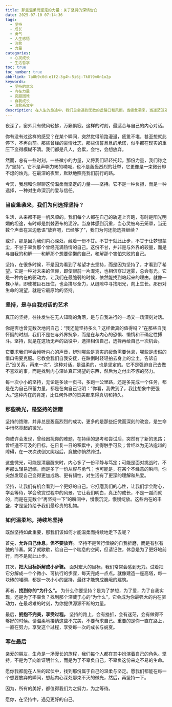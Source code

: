 ```yaml
---
title: 那些温柔而坚定的力量：关于坚持的深情告白
date: 2025-07-10 07:14:36
tags:
  - 坚持
  - 成长
  - 勇气
  - 人生感悟
  - 治愈
  - 力量
categories:
  - 心灵成长
  - 生活哲学
toc: true
toc_number: true
abbrlink: 7a8b9c0d-e1f2-3g4h-5i6j-7k8l9m0n1o2p
keywords:
  - 坚持的意义
  - 内在力量
  - 克服困难
  - 自我成长
  - 治愈系文字
description: 在人生的旅途中，我们总会遇到无数的岔路口和风雨。当疲惫袭来，当迷茫笼罩，是什么支撑着我们，一步步向前？这篇文章，是一封写给“坚持”的深情告白，它不是关于宏大的成功，而是关于那些微小而坚韧的日常，关于我们内心深处，那份不为人知的温柔与力量。愿它能触动你，给你前行的勇气。
---
```


夜深了，窗外只有微风轻拂，万籁俱寂。这样的时刻，最适合与自己的内心对话。

你有没有过这样的感受？在某个瞬间，突然觉得前路漫漫，疲惫不堪，甚至想就此停下，不再向前。那些曾经的豪情壮志，那些信誓旦旦的承诺，似乎都在现实的重压下变得模糊不清。我们都是凡人，会累，会怕，会想放弃。

然而，总有一些时刻，一些微小的力量，又将我们轻轻托起。那份力量，我们称之为“坚持”。它不是声嘶力竭的呐喊，也不是轰轰烈烈的壮举，它更像是一束微弱却不熄的烛光，在最深的夜里，默默地照亮我们前行的路。

今天，我想和你聊聊这份温柔而坚定的力量——坚持。它不是一种负担，而是一种选择，一种对生命深沉的爱与信任。

### 当疲惫袭来，我们为何选择坚持？

生活，从来都不是一帆风顺的。我们每个人都在自己的轨道上奔跑，有时是阳光明媚的坦途，有时却是荆棘密布的泥泞。当身体感到沉重，当心灵被乌云笼罩，当无数个声音在耳边低语“放弃吧，已经够了”，我们为何还能选择继续？

或许，那是因为我们内心深处，藏着一份不甘。不甘于就此止步，不甘于让梦想蒙尘，不甘于辜负那个曾经充满热情的自己。这份不甘，并非是与外界的较量，而是与自我的和解——和解那个想要偷懒的自己，和解那个害怕失败的自己。

坚持，在很多时候，不是因为看到了希望才去坚持，而是因为坚持了，才看到了希望。它是一种对未来的信仰，即使眼前一片混沌，也相信穿过迷雾，总会有光。它是一种内在的驱动力，让我们在最脆弱的时候，依然能找到站起来的理由。就像一棵小草，即使被巨石压住，也会拼尽全力，从缝隙中寻找阳光，向上生长。那份对生命的渴望，就是它最原始的坚持。

### 坚持，是与自我对话的艺术

真正的坚持，往往发生在无人知晓的角落，是与自我进行的一场又一场深刻对话。

你是否也曾无数次地问自己：“我还能坚持多久？这样做真的值得吗？”在那些自我怀疑的时刻，我们不是在与外界抗争，而是在与内心的恐惧、懒惰和不确定性搏斗。坚持，就是在这场无声的战役中，选择相信自己，选择再给自己一次机会。

它要求我们学会倾听内心的声音，辨别哪些是真实的疲惫需要休息，哪些是虚假的借口需要克服。它教会我们自我安抚，在跌倒时轻轻拍去身上的尘土，告诉自己“没关系，再来一次”。这种对话，是温柔的，也是坚定的。它不是强迫自己去做不喜欢的事，而是找到内心深处真正渴望的东西，然后为之付出不懈的努力。

每一次小小的坚持，无论是多读一页书，多跑一公里路，还是多完成一个任务，都是在为自己积蓄力量，都是在向自己证明：“你看，我做到了，我比想象中更强大。”这种内在的肯定，比任何外界的赞美都来得真切和持久。

### 那些微光，是坚持的馈赠

坚持的馈赠，并非总是轰轰烈烈的成功，更多的是那些细微而深刻的改变，是生命中悄然亮起的微光。

你或许会发现，曾经困扰你的难题，在持续的思考和尝试后，突然有了新的思路；曾经遥不可及的目标，在日复一日的积累中，变得触手可及；曾经以为无法逾越的障碍，在一次次跌倒又爬起后，竟被你悄然跨过。

这些微光，可能是清晨醒来时，内心多了一份平静与笃定；可能是面对挑战时，不再那么轻易退缩，而是多了一份从容与勇气；也可能是，在某个不经意的瞬间，你突然发现自己变得更加成熟、更有韧性，对生活有了更深的理解和热爱。

坚持，让我们有机会看到一个更好的自己。它打磨我们的心性，让我们学会耐心，学会等待，学会欣赏过程中的风景。它让我们明白，真正的成长，不是一蹴而就的，而是在无数个“再坚持一下”的瞬间中，慢慢沉淀，慢慢绽放。这些内在的丰盛，才是坚持给予我们最珍贵的礼物。

### 如何温柔地，持续地坚持

既然坚持如此重要，那我们该如何才能温柔而持续地走下去呢？

首先，**允许自己休息，但不要放弃。** 坚持不是苦行僧般的自我折磨，而是有张有弛的节奏。累了就歇歇，给自己一个喘息的空间，但请记住，休息是为了更好地前行，而不是就此止步。

其次，**把大目标拆解成小步骤。** 面对宏大的目标，我们常常会感到无力。试着把它分解成一个个微小、可执行的步骤，每天完成一点点。就像建造一座高塔，每一块砖的堆砌，都是一次小小的坚持，最终才能筑成巍峨的建筑。

再者，**找到你的“为什么”。** 为什么你要坚持？是为了梦想，为了爱，为了自我实现，还是为了不辜负？找到那个深藏于心的“为什么”，它会成为你最强大的内在驱动力，在最艰难的时刻，为你提供源源不断的力量。

最后，**拥抱不完美，享受过程。** 坚持的路上，会有挫折，会有迷茫，会有做得不够好的时候。请温柔地接纳这些不完美，不要苛求自己。重要的是你一直在路上，一直在努力。享受这个过程，享受每一次的成长与蜕变。

### 写在最后

亲爱的朋友，生命是一场漫长的旅程，我们每个人都在其中扮演着自己的角色。坚持，不是为了向谁证明什么，而是为了不辜负自己，不辜负这份来之不易的生命。

愿你我都能在人生的起伏中，找到那份属于自己的温柔与坚定。愿我们都能在每一个想要放弃的瞬间，想起内心深处那束不灭的微光，然后，再坚持一下。

因为，所有的美好，都值得我们为之努力，为之等待。

愿你，在坚持中，遇见更好的自己。